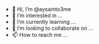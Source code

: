 - 👋 Hi, I’m @aysamto3me
- 👀 I’m interested in ...
- 🌱 I’m currently learning ...
- 💞️ I’m looking to collaborate on ...
- 📫 How to reach me ...

<!---
aysamto3me/aysamto3me is a ✨ special ✨ repository because its `README.md` (this file) appears on your GitHub profile.
You can click the Preview link to take a look at your changes.
--->
